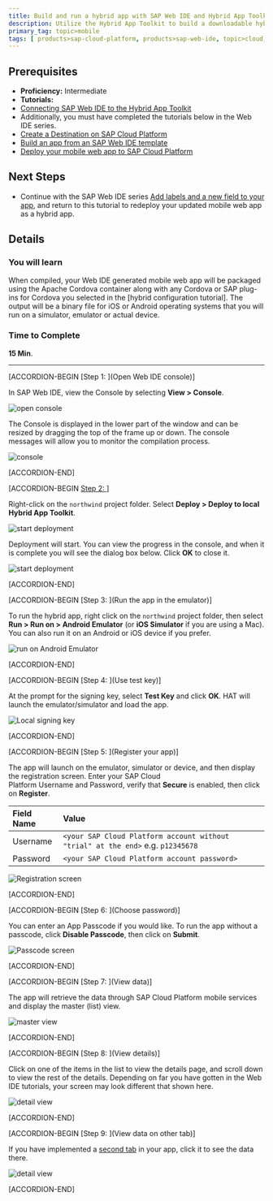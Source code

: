 ```yaml
---
title: Build and run a hybrid app with SAP Web IDE and Hybrid App Toolkit
description: Utilize the Hybrid App Toolkit to build a downloadable hybrid app and run it on a device or simulator
primary_tag: topic>mobile
tags: [ products>sap-cloud-platform, products>sap-web-ide, topic>cloud, topic>html5, topic>mobile, topic>sapui5, tutorial>intermediate ]
---
```

## Prerequisites  
- **Proficiency:** Intermediate
- **Tutorials:**
- [Connecting SAP Web IDE to the Hybrid App Toolkit](https://www.sap.com/developer/tutorials/hcpms-webide-hat-connection.html)
- Additionally, you must have completed the tutorials below in the Web IDE series.  
- [Create a Destination on SAP Cloud Platform](https://www.sap.com/developer/tutorials/hcp-create-destination.html)
- [Build an app from an SAP Web IDE template](https://www.sap.com/developer/tutorials/hcp-template-mobile-web-app.html)
- [Deploy your mobile web app to SAP Cloud Platform](https://www.sap.com/developer/tutorials/hcp-deploy-mobile-web-app.html)



## Next Steps
- Continue with the SAP Web IDE series [Add labels and a new field to your app](https://www.sap.com/developer/tutorials/hcp-webide-add-labels-field.html), and return to this tutorial to redeploy your updated mobile web app as a hybrid app.

## Details
### You will learn  
When compiled, your Web IDE generated mobile web app will be packaged using the Apache Cordova container along with any Cordova or SAP plug-ins for Cordova you selected in the [hybrid configuration tutorial]. The output will be a binary file for iOS or Android operating systems that you will run on a simulator, emulator or actual device.


### Time to Complete
**15 Min**.

---

[ACCORDION-BEGIN [Step 1: ](Open Web IDE console)]

In SAP Web IDE, view the Console by selecting **View > Console**.

![open console](https://raw.githubusercontent.com/SAPDocuments/Tutorials/master/tutorials/hcpms-webide-hybrid-build/1.png)

The Console is displayed in the lower part of the window and can be resized by dragging the top of the frame up or down. The console messages will allow you to monitor the compilation process.

![console](https://raw.githubusercontent.com/SAPDocuments/Tutorials/master/tutorials/hcpms-webide-hybrid-build/2.png)



[ACCORDION-END]

[ACCORDION-BEGIN [Step 2: ](Deploy)]

Right-click on the `northwind` project folder. Select **Deploy > Deploy to local Hybrid App Toolkit**.

![start deployment](https://raw.githubusercontent.com/SAPDocuments/Tutorials/master/tutorials/hcpms-webide-hybrid-build/3.png)

Deployment will start. You can view the progress in the console, and when it is complete you will see the dialog box below. Click **OK** to close it.

![start deployment](https://raw.githubusercontent.com/SAPDocuments/Tutorials/master/tutorials/hcpms-webide-hybrid-build/4.png)



[ACCORDION-END]

[ACCORDION-BEGIN [Step 3: ](Run the app in the emulator)]

To run the hybrid app, right click on the `northwind` project folder, then select **Run > Run on > Android Emulator** (or **iOS Simulator** if you are using a Mac). You can also run it on an Android or iOS device if you prefer.

![run on Android Emulator](https://raw.githubusercontent.com/SAPDocuments/Tutorials/master/tutorials/hcpms-webide-hybrid-build/5.png)



[ACCORDION-END]

[ACCORDION-BEGIN [Step 4: ](Use test key)]

At the prompt for the signing key, select **Test Key** and click **OK**.
HAT will launch the emulator/simulator and load the app.

![Local signing key](https://raw.githubusercontent.com/SAPDocuments/Tutorials/master/tutorials/hcpms-webide-hybrid-build/6.png)



[ACCORDION-END]

[ACCORDION-BEGIN [Step 5: ](Register your app)]

The app will launch on the emulator, simulator or device, and then display the registration screen. Enter your SAP Cloud Platform Username and Password, verify that **Secure** is enabled,  then click on **Register**.

Field Name         | Value
:----------------- | :-------------
Username           |  `<your SAP Cloud Platform account without "trial" at the end>` e.g. `p12345678`
Password           | `<your SAP Cloud Platform account password>`

![Registration screen](https://raw.githubusercontent.com/SAPDocuments/Tutorials/master/tutorials/hcpms-webide-hybrid-build/7.png)



[ACCORDION-END]

[ACCORDION-BEGIN [Step 6: ](Choose password)]

You can enter an App Passcode if you would like. To run the app without a passcode, click **Disable Passcode**, then click on **Submit**.

![Passcode screen](https://raw.githubusercontent.com/SAPDocuments/Tutorials/master/tutorials/hcpms-webide-hybrid-build/8.png)



[ACCORDION-END]

[ACCORDION-BEGIN [Step 7: ](View data)]

The app will retrieve the data through SAP Cloud Platform mobile services and display the master (list) view.

![master view](https://raw.githubusercontent.com/SAPDocuments/Tutorials/master/tutorials/hcpms-webide-hybrid-build/9.png)



[ACCORDION-END]

[ACCORDION-BEGIN [Step 8: ](View details)]

Click on one of the items in the list to view the details page, and scroll down to view the rest of the details. Depending on far you have gotten in the Web IDE tutorials, your screen may look different that shown here.

![detail view](https://raw.githubusercontent.com/SAPDocuments/Tutorials/master/tutorials/hcpms-webide-hybrid-build/10.png)



[ACCORDION-END]

[ACCORDION-BEGIN [Step 9: ](View data on other tab)]

If you have implemented a [second tab](https://www.sap.com/developer/tutorials/hcp-webide-add-tab.html) in your app, click it to see the data there.

![detail view](https://raw.githubusercontent.com/SAPDocuments/Tutorials/master/tutorials/hcpms-webide-hybrid-build/11.png)



[ACCORDION-END]

